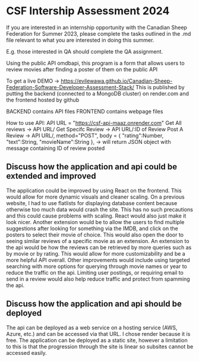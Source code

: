 # CSF Intership Assessment 2024

If you are interested in an internship opportunity with the Canadian Sheep Federation for Summer 2023, please complete the tasks outlined in the .md file relevant to what you are interested in doing this summer.

E.g. those interested in QA should complete the QA assignment.

Using the public API omdbapi, this program is a form that allows users to review movies after finding a poster of them on the public API

To get a live DEMO -> https://evilewawa.github.io/Canadian-Sheep-Federation-Software-Developer-Assessment-Stack/
This is published by putting the backend (connected to a MongoDB cluster) on render.com and the frontend hosted by github

BACKEND contains API files
FRONTEND contains webpage files

How to use API:
API URL = "https://csf-api-maaz.onrender.com"
Get All reviews -> API URL/
Get Specifc Review -> API URL/:ID of Review
Post A Review -> API URL/, method="POST", body = {
	"rating":Number,
	"text":String,
	"movieName":String
}, -> will return JSON object with message containing ID of review posted

## Discuss how the application and api could be extended and improved

The application could be improved by using React on the frontend. This would allow for more dynamic visuals and cleaner scaling. On a previous website, I had to use 
flatlists for displaying database content because otherwise too much data would crash the site. This has no such precautions and this could cause problems with scaling.
React would also just make it look nicer. Another extension would be to allow the users to find multiple suggestions after looking for something via the IMDB, 
and click on the posters to select their movie of choice. This would also open the door to seeing similar reviews of a specific movie as an extension.
An extension to the api would be how the reviews can be retrieved by more queries such as by movie or by rating. This would allow for more customizability and be a 
more helpful API overall. Other improvements would include using targeted searching with more options for querying through movie names or year to reduce the traffic on the api.
Limiting user postings, or requiring email to send in a review would also help reduce traffic and protect from spamming the api.

## Discuss how the application and api should be deployed

The api can be deployed as a web service on a hosting service (AWS, Azure, etc.) and can be accessed via that URL. I chose render because it is free.
The application can be deployed as a static site, however a limitation to this is that the progression through the site is linear so subsites cannot be accessed easily.
